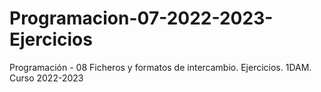 # Programacion-07-2022-2023-Ejercicios
Programación - 08 Ficheros y formatos de intercambio. Ejercicios. 1DAM. Curso 2022-2023
